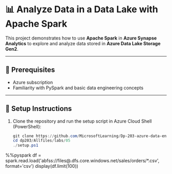 # 📊 Analyze Data in a Data Lake with Apache Spark

This project demonstrates how to use **Apache Spark** in **Azure Synapse Analytics** to explore and analyze data stored in **Azure Data Lake Storage Gen2**.

---

## 🧰 Prerequisites

- Azure subscription
- Familiarity with PySpark and basic data engineering concepts

---

## 🚀 Setup Instructions

1. Clone the repository and run the setup script in Azure Cloud Shell (PowerShell):

   ```powershell
   git clone https://github.com/MicrosoftLearning/Dp-203-azure-data-engineer dp203
   cd dp203/Allfiles/labs/05
   ./setup.ps1
%%pyspark
df = spark.read.load('abfss://files@<your-datalake>.dfs.core.windows.net/sales/orders/*.csv', format='csv')
display(df.limit(100))
